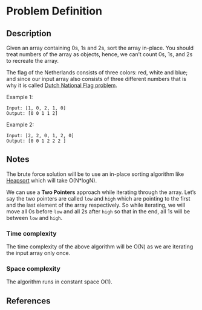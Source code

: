 # Problem Definition

## Description

Given an array containing 0s, 1s and 2s, sort the array in-place. You should treat numbers of the array as objects, hence, we can’t count 0s, 1s, and 2s to recreate the array.

The flag of the Netherlands consists of three colors: red, white and blue; and since our input array also consists of three different numbers that is why it is called [Dutch National Flag problem](https://en.wikipedia.org/wiki/Dutch_national_flag_problem).

Example 1:

```text
Input: [1, 0, 2, 1, 0]
Output: [0 0 1 1 2]
```

Example 2:

```text
Input: [2, 2, 0, 1, 2, 0]
Output: [0 0 1 2 2 2 ]
```

## Notes

The brute force solution will be to use an in-place sorting algorithm like [Heapsort](https://en.wikipedia.org/wiki/Heapsort) which will take O(N*logN).

We can use a **Two Pointers** approach while iterating through the array. Let’s say the two pointers are called `low` and `high` which are pointing to the first and the last element of the array respectively. So while iterating, we will move all 0s before `low` and all 2s after `high` so that in the end, all 1s will be between `low` and `high`.

### Time complexity

The time complexity of the above algorithm will be O(N) as we are iterating the input array only once.

### Space complexity

The algorithm runs in constant space O(1).

## References
